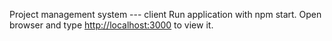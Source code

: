 Project management system --- client
Run application with npm start.
Open browser and type [http://localhost:3000](http://localhost:3000) to view it.
